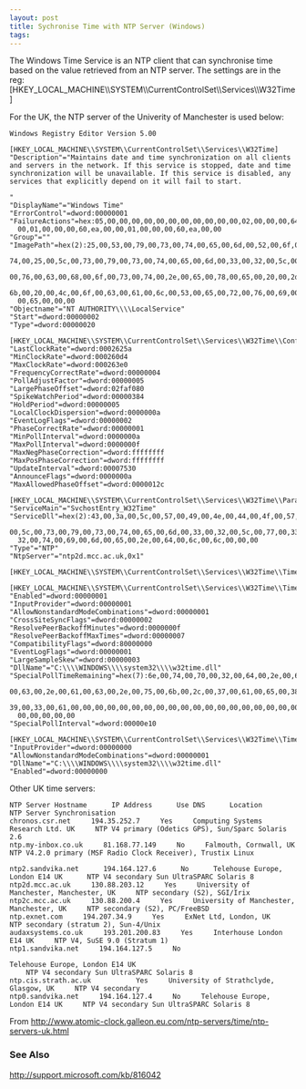 ```yaml
---
layout: post 
title: Sychronise Time with NTP Server (Windows)
tags: 
---
```


The Windows Time Service is an NTP client that can synchronise time
based on the value retrieved from an NTP server. The settings are in the
reg:
\[HKEY\_LOCAL\_MACHINE\\\\SYSTEM\\\\CurrentControlSet\\\\Services\\\\W32Time\]

For the UK, the NTP server of the Univerity of Manchester is used below:

    Windows Registry Editor Version 5.00

    [HKEY_LOCAL_MACHINE\\SYSTEM\\CurrentControlSet\\Services\\W32Time]
    "Description"="Maintains date and time synchronization on all clients and servers in the network. If this service is stopped, date and time synchronization will be unavailable. If this service is disabled, any services that explicitly depend on it will fail to start.

    "
    "DisplayName"="Windows Time"
    "ErrorControl"=dword:00000001
    "FailureActions"=hex:05,00,00,00,00,00,00,00,00,00,00,00,02,00,00,00,64,00,20,\\
      00,01,00,00,00,60,ea,00,00,01,00,00,00,60,ea,00,00
    "Group"=""
    "ImagePath"=hex(2):25,00,53,00,79,00,73,00,74,00,65,00,6d,00,52,00,6f,00,6f,00,\\
      74,00,25,00,5c,00,73,00,79,00,73,00,74,00,65,00,6d,00,33,00,32,00,5c,00,73,\\
      00,76,00,63,00,68,00,6f,00,73,00,74,00,2e,00,65,00,78,00,65,00,20,00,2d,00,\\
      6b,00,20,00,4c,00,6f,00,63,00,61,00,6c,00,53,00,65,00,72,00,76,00,69,00,63,\\
      00,65,00,00,00
    "Objectname"="NT AUTHORITY\\\\LocalService"
    "Start"=dword:00000002
    "Type"=dword:00000020

    [HKEY_LOCAL_MACHINE\\SYSTEM\\CurrentControlSet\\Services\\W32Time\\Config]
    "LastClockRate"=dword:0002625a
    "MinClockRate"=dword:000260d4
    "MaxClockRate"=dword:000263e0
    "FrequencyCorrectRate"=dword:00000004
    "PollAdjustFactor"=dword:00000005
    "LargePhaseOffset"=dword:02faf080
    "SpikeWatchPeriod"=dword:00000384
    "HoldPeriod"=dword:00000005
    "LocalClockDispersion"=dword:0000000a
    "EventLogFlags"=dword:00000002
    "PhaseCorrectRate"=dword:00000001
    "MinPollInterval"=dword:0000000a
    "MaxPollInterval"=dword:0000000f
    "MaxNegPhaseCorrection"=dword:ffffffff
    "MaxPosPhaseCorrection"=dword:ffffffff
    "UpdateInterval"=dword:00007530
    "AnnounceFlags"=dword:0000000a
    "MaxAllowedPhaseOffset"=dword:0000012c

    [HKEY_LOCAL_MACHINE\\SYSTEM\\CurrentControlSet\\Services\\W32Time\\Parameters]
    "ServiceMain"="SvchostEntry_W32Time"
    "ServiceDll"=hex(2):43,00,3a,00,5c,00,57,00,49,00,4e,00,44,00,4f,00,57,00,53,\\
      00,5c,00,73,00,79,00,73,00,74,00,65,00,6d,00,33,00,32,00,5c,00,77,00,33,00,\\
      32,00,74,00,69,00,6d,00,65,00,2e,00,64,00,6c,00,6c,00,00,00
    "Type"="NTP"
    "NtpServer"="ntp2d.mcc.ac.uk,0x1"

    [HKEY_LOCAL_MACHINE\\SYSTEM\\CurrentControlSet\\Services\\W32Time\\TimeProviders]

    [HKEY_LOCAL_MACHINE\\SYSTEM\\CurrentControlSet\\Services\\W32Time\\TimeProviders\\NtpClient]
    "Enabled"=dword:00000001
    "InputProvider"=dword:00000001
    "AllowNonstandardModeCombinations"=dword:00000001
    "CrossSiteSyncFlags"=dword:00000002
    "ResolvePeerBackoffMinutes"=dword:0000000f
    "ResolvePeerBackoffMaxTimes"=dword:00000007
    "CompatibilityFlags"=dword:80000000
    "EventLogFlags"=dword:00000001
    "LargeSampleSkew"=dword:00000003
    "DllName"="C:\\\\WINDOWS\\\\system32\\\\w32time.dll"
    "SpecialPollTimeRemaining"=hex(7):6e,00,74,00,70,00,32,00,64,00,2e,00,6d,00,63,\\
      00,63,00,2e,00,61,00,63,00,2e,00,75,00,6b,00,2c,00,37,00,61,00,65,00,38,00,\\
      39,00,33,00,61,00,00,00,00,00,00,00,00,00,00,00,00,00,00,00,00,00,00,00,00,\\
      00,00,00,00,00
    "SpecialPollInterval"=dword:00000e10

    [HKEY_LOCAL_MACHINE\\SYSTEM\\CurrentControlSet\\Services\\W32Time\\TimeProviders\\NtpServer]
    "InputProvider"=dword:00000000
    "AllowNonstandardModeCombinations"=dword:00000001
    "DllName"="C:\\\\WINDOWS\\\\system32\\\\w32time.dll"
    "Enabled"=dword:00000000

Other UK time servers:

    NTP Server Hostname      IP Address      Use DNS      Location      NTP Server Synchronisation
    chronos.csr.net     194.35.252.7     Yes     Computing Systems Research Ltd. UK     NTP V4 primary (Odetics GPS), Sun/Sparc Solaris 2.6
    ntp.my-inbox.co.uk     81.168.77.149     No     Falmouth, Cornwall, UK     NTP V4.2.0 primary (MSF Radio Clock Receiver), Trustix Linux 

    ntp2.sandvika.net      194.164.127.6      No      Telehouse Europe, London E14 UK      NTP V4 secondary Sun UltraSPARC Solaris 8
    ntp2d.mcc.ac.uk     130.88.203.12     Yes     University of Manchester, Manchester, UK     NTP secondary (S2), SGI/Irix
    ntp2c.mcc.ac.uk     130.88.200.4     Yes     University of Manchester, Manchester, UK     NTP secondary (S2), PC/FreeBSD
    ntp.exnet.com     194.207.34.9     Yes     ExNet Ltd, London, UK     NTP secondary (stratum 2), Sun-4/Unix
    audaxsystems.co.uk     193.201.200.83     Yes     Interhouse London E14 UK     NTP V4, SuSE 9.0 (Stratum 1)
    ntp1.sandvika.net     194.164.127.5     No     

    Telehouse Europe, London E14 UK
        NTP V4 secondary Sun UltraSPARC Solaris 8
    ntp.cis.strath.ac.uk           Yes     University of Strathclyde, Glasgow, UK     NTP V4 secondary
    ntp0.sandvika.net     194.164.127.4     No     Telehouse Europe, London E14 UK     NTP V4 secondary Sun UltraSPARC Solaris 8 

From
<http://www.atomic-clock.galleon.eu.com/ntp-servers/time/ntp-servers-uk.html>

### See Also

<http://support.microsoft.com/kb/816042>

